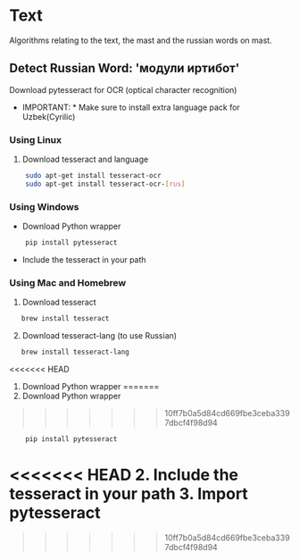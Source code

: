 # Text

Algorithms relating to the text, the mast and the russian words on mast.

## Detect Russian Word: 'модули иртибот'

Download pytesseract for OCR (optical character recognition)

* IMPORTANT: * Make sure to install extra language pack for Uzbek(Cyrilic)

### Using Linux

1.  Download tesseract and language

```bash
    sudo apt-get install tesseract-ocr
    sudo apt-get install tesseract-ocr-[rus]
```

### Using Windows

* Download Python wrapper

```bash
    pip install pytesseract
```
* Include the tesseract in your path

### Using Mac and Homebrew

1.  Download tesseract

```bash
   brew install tesseract
```

2.  Download tesseract-lang (to use Russian)

```bash
   brew install tesseract-lang
```

<<<<<<< HEAD
1.  Download Python wrapper
=======
3.  Download Python wrapper
>>>>>>> 10ff7b0a5d84cd669fbe3ceba3397dbcf4f98d94

```bash
    pip install pytesseract
```
<<<<<<< HEAD
2.  Include the tesseract in your path
3.  Import pytesseract
=======
>>>>>>> 10ff7b0a5d84cd669fbe3ceba3397dbcf4f98d94

